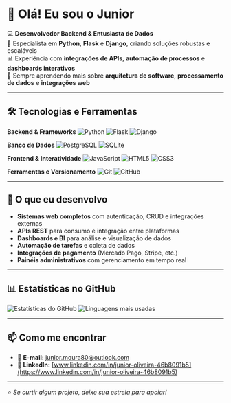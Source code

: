 # 👋 Olá! Eu sou o Junior

💻 **Desenvolvedor Backend & Entusiasta de Dados**  
🚀 Especialista em **Python**, **Flask** e **Django**, criando soluções robustas e escaláveis  
📊 Experiência com **integrações de APIs**, **automação de processos** e **dashboards interativos**  
🌱 Sempre aprendendo mais sobre **arquitetura de software**, **processamento de dados** e **integrações web**  

---

## 🛠️ Tecnologias e Ferramentas

**Backend & Frameworks**
![Python](https://img.shields.io/badge/Python-3776AB?style=for-the-badge&logo=python&logoColor=white)
![Flask](https://img.shields.io/badge/Flask-000000?style=for-the-badge&logo=flask&logoColor=white)
![Django](https://img.shields.io/badge/Django-092E20?style=for-the-badge&logo=django&logoColor=white)

**Banco de Dados**
![PostgreSQL](https://img.shields.io/badge/PostgreSQL-336791?style=for-the-badge&logo=postgresql&logoColor=white)
![SQLite](https://img.shields.io/badge/SQLite-07405E?style=for-the-badge&logo=sqlite&logoColor=white)

**Frontend & Interatividade**
![JavaScript](https://img.shields.io/badge/JavaScript-F7DF1E?style=for-the-badge&logo=javascript&logoColor=black)
![HTML5](https://img.shields.io/badge/HTML5-E34F26?style=for-the-badge&logo=html5&logoColor=white)
![CSS3](https://img.shields.io/badge/CSS3-1572B6?style=for-the-badge&logo=css3&logoColor=white)

**Ferramentas e Versionamento**
![Git](https://img.shields.io/badge/Git-F05032?style=for-the-badge&logo=git&logoColor=white)
![GitHub](https://img.shields.io/badge/GitHub-181717?style=for-the-badge&logo=github&logoColor=white)

---

## 📌 O que eu desenvolvo

- **Sistemas web completos** com autenticação, CRUD e integrações externas
- **APIs REST** para consumo e integração entre plataformas
- **Dashboards e BI** para análise e visualização de dados
- **Automação de tarefas** e coleta de dados
- **Integrações de pagamento** (Mercado Pago, Stripe, etc.)
- **Painéis administrativos** com gerenciamento em tempo real

---

## 📊 Estatísticas no GitHub

![Estatísticas do GitHub](https://github-readme-stats.vercel.app/api?username=JuniorMoose-sudo&show_icons=true&theme=radical)
![Linguagens mais usadas](https://github-readme-stats.vercel.app/api/top-langs/?username=JuniorMoose-sudo&layout=compact&theme=radical)

---

## 📫 Como me encontrar
- 📧 **E-mail:** junior.moura80@outlook.com
- 💼 **LinkedIn:** [www.linkedin.com/in/junior-oliveira-46b8091b5](https://www.linkedin.com/in/junior-oliveira-46b8091b5)

---

⭐ _Se curtir algum projeto, deixe sua estrela para apoiar!_
